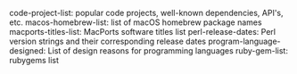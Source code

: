 code-project-list: popular code projects, well-known dependencies, API's, etc.
macos-homebrew-list: list of macOS homebrew package names
macports-titles-list: MacPorts software titles list
perl-release-dates: Perl version strings and their corresponding release dates
program-language-designed: List of design reasons for programming languages 
ruby-gem-list: rubygems list
